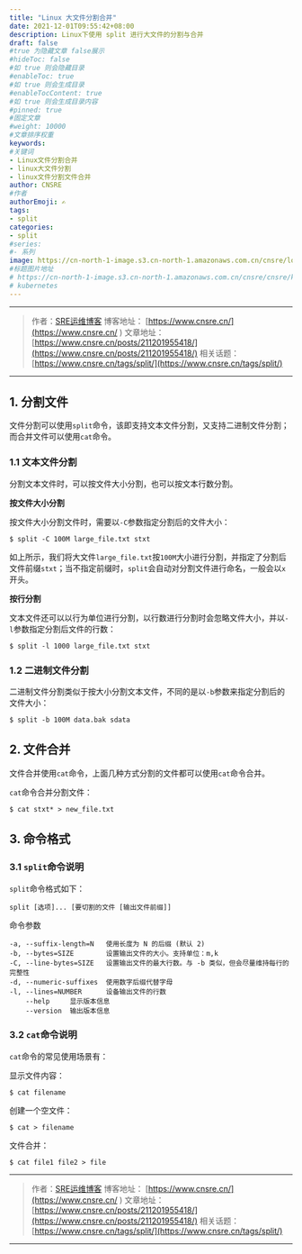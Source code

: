 ```yaml
---
title: "Linux 大文件分割合并"
date: 2021-12-01T09:55:42+08:00
description: Linux下使用 split 进行大文件的分割与合并
draft: false
#true 为隐藏文章 false展示
#hideToc: false
#如 true 则会隐藏目录
#enableToc: true
#如 true 则会生成目录
#enableTocContent: true
#如 true 则会生成目录内容
#pinned: true  
#固定文章
#weight: 10000
#文章排序权重
keywords:
#关键词
- Linux文件分割合并
- linux大文件分割
- linux文件分割文件合并
author: CNSRE    
#作者
authorEmoji: ✍
tags:
- split
categories:
- split
#series:
#- 系列
image: https://cn-north-1-image.s3.cn-north-1.amazonaws.com.cn/cnsre/logo/linux.png
#标题图片地址
# https://cn-north-1-image.s3.cn-north-1.amazonaws.com.cn/cnsre/cnsre/kubernetes.png
# kubernetes
---
```

- - -
> 作者：[SRE运维博客](https://www.cnsre.cn/ )
> 博客地址： [https://www.cnsre.cn/](https://www.cnsre.cn/ ) 
> 文章地址：[https://www.cnsre.cn/posts/211201955418/](https://www.cnsre.cn/posts/211201955418/)
> 相关话题：[https://www.cnsre.cn/tags/split/](https://www.cnsre.cn/tags/split/)
- - -
## 1. 分割文件

文件分割可以使用`split`命令，该即支持文本文件分割，又支持二进制文件分割；而合并文件可以使用`cat`命令。

### 1.1 文本文件分割

分割文本文件时，可以按文件大小分割，也可以按文本行数分割。

**按文件大小分割**

按文件大小分割文件时，需要以`-C`参数指定分割后的文件大小：

```
$ split -C 100M large_file.txt stxt
```

如上所示，我们将大文件`large_file.txt`按`100M`大小进行分割，并指定了分割后文件前缀`stxt`；当不指定前缀时，`split`会自动对分割文件进行命名，一般会以`x`开头。

**按行分割**

文本文件还可以以行为单位进行分割，以行数进行分割时会忽略文件大小，并以`-l`参数指定分割后文件的行数：

```
$ split -l 1000 large_file.txt stxt
```
<script async src="https://pagead2.googlesyndication.com/pagead/js/adsbygoogle.js?client=ca-pub-4855142804875926"
     crossorigin="anonymous"></script>
<ins class="adsbygoogle"
     style="display:block; text-align:center;"
     data-ad-layout="in-article"
     data-ad-format="fluid"
     data-ad-client="ca-pub-4855142804875926"
     data-ad-slot="5670838583"></ins>
<script>
     (adsbygoogle = window.adsbygoogle || []).push({});
</script>


### 1.2 二进制文件分割

二进制文件分割类似于按大小分割文本文件，不同的是以`-b`参数来指定分割后的文件大小：

```
$ split -b 100M data.bak sdata
```



## 2. 文件合并

文件合并使用`cat`命令，上面几种方式分割的文件都可以使用`cat`命令合并。

`cat`命令合并分割文件：

```
$ cat stxt* > new_file.txt
```



## 3. 命令格式

### 3.1 `split`命令说明

`split`命令格式如下：

```
split [选项]... [要切割的文件 [输出文件前缀]]
```

命令参数

```
-a, --suffix-length=N   使用长度为 N 的后缀 (默认 2)
-b, --bytes=SIZE        设置输出文件的大小。支持单位：m,k
-C, --line-bytes=SIZE   设置输出文件的最大行数。与 -b 类似，但会尽量维持每行的完整性
-d, --numeric-suffixes  使用数字后缀代替字母
-l, --lines=NUMBER      设备输出文件的行数
    --help     显示版本信息
    --version  输出版本信息
```



### 3.2 `cat`命令说明

`cat`命令的常见使用场景有：

显示文件内容：

```
$ cat filename
```

创建一个空文件：

```
$ cat > filename
```

文件合并：

```
$ cat file1 file2 > file
```

- - -
> 作者：[SRE运维博客](https://www.cnsre.cn/ )
> 博客地址： [https://www.cnsre.cn/](https://www.cnsre.cn/ ) 
> 文章地址：[https://www.cnsre.cn/posts/211201955418/](https://www.cnsre.cn/posts/211201955418/)
> 相关话题：[https://www.cnsre.cn/tags/split/](https://www.cnsre.cn/tags/split/)
- - -
